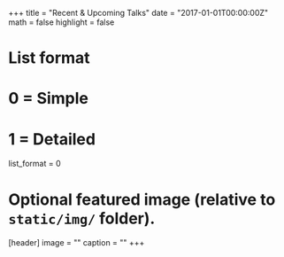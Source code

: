 +++
title = "Recent & Upcoming Talks"
date = "2017-01-01T00:00:00Z"
math = false
highlight = false

# List format
#   0 = Simple
#   1 = Detailed
list_format = 0

# Optional featured image (relative to `static/img/` folder).
[header]
image = ""
caption = ""
+++
